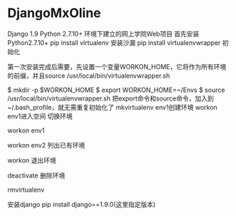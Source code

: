 # DjangoMxOline
Django 1.9 Python 2.7.10+ 环境下建立的网上学院Web项目
首先安装Python2.7.10+
pip install virtualenv 安装沙漏
pip install virtualenvwrapper
初始化

第一次安装完成后需要，先设置一个变量WORKON_HOME，它将作为所有环境的前缀，并且source /usr/local/bin/virtualenvwrapper.sh

$ mkdir -p $WORKON_HOME
$ export WORKON_HOME=~/Envs
$ source /usr/local/bin/virtualenvwrapper.sh
把export命令和source命令，加入到~/.bash_profile，就无需重复初始化了
mkvirtualenv env1创建环境
workon env1进入空间
切换环境

workon env1

workon env2
列出已有环境

workon
退出环境

deactivate
删除环境

rmvirtualenv

安装django 
pip install django==1.9.0(这里指定版本)
